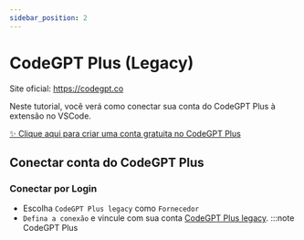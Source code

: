 ```yaml
---
sidebar_position: 2
---
```


# CodeGPT Plus (Legacy)

Site oficial: https://codegpt.co

Neste tutorial, você verá como conectar sua conta do CodeGPT Plus à extensão no VSCode.

[✨ Clique aqui para criar uma conta gratuita no CodeGPT Plus](https://account.codegpt.co/auth/register)

## Conectar conta do CodeGPT Plus

### Conectar por Login
- Escolha `CodeGPT Plus legacy` como `Fornecedor`
- `Defina a conexão` e vincule com sua conta [CodeGPT Plus legacy](https://account.codegpt.co/).
:::note CodeGPT Plus
<p align="center">
    <img width="350" height="250" src="https://github.com/davila7/code-gpt-docs/assets/37567214/6798ab1f-5d19-407a-bc28-b4a5b9


